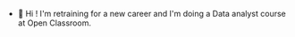- 👋 Hi ! I'm retraining for a new career and I'm doing a Data analyst course at Open Classroom.
  


<!---
DominiqueOstinet/DominiqueOstinet is a ✨ special ✨ repository because its `README.md` (this file) appears on your GitHub profile.
You can click the Preview link to take a look at your changes.
--->
